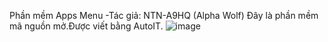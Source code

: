 Phần mềm Apps Menu
-Tác giả: NTN-A9HQ (Alpha Wolf)
Đây là phần mềm mã nguồn mở.Được viết bằng AutoIT.
![image](https://user-images.githubusercontent.com/57611937/212935673-2a6a7183-7598-4f84-bfa7-89ededb01325.png)
